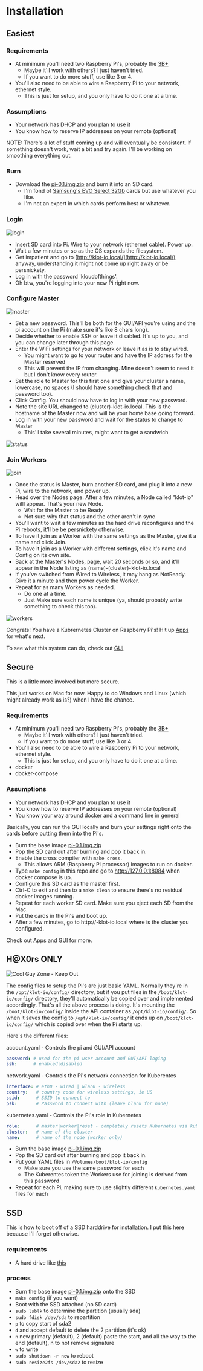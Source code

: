 # Installation

## Easiest

### Requirements

- At minimum you'll need two Raspberry Pi's, probably the [3B+](https://www.raspberrypi.org/products/raspberry-pi-3-model-b-plus/)
  - Maybe it'll work with others?  I just haven't tried.
  - If you want to do more stuff, use like 3 or 4.
- You'll also need to be able to wire a Raspberry Pi to your network, ethernet style.
  - This is just for setup, and you only have to do it one at a time.

### Assumptions

- Your network has DHCP and you plan to use it
- You know how to reserve IP addresses on your remote (optional)

NOTE: There's a lot of stuff coming up and will eventually be consistent. If something doesn't work, wait a bit and try again. I'll be working on smoothing everything out.

### Burn 

- Download the [pi-0.1.img.zip](https://klot-io.sfo2.cdn.digitaloceanspaces.com/pi-0.1.img.zip) and burn it into an SD card. 
  - I'm fond of [Samsung's EVO Select 32Gb](https://www.samsung.com/us/computing/memory-storage/memory-cards/microsdhc-evo-select-memory-card-w--adapter-32gb--2017-model--mb-me32ga-am/) cards but use whatever you like.
  - I'm not an expert in which cards perform best or whatever.

### Login

![login](img/login.png)

- Insert SD card into Pi.  Wire to your network (ethernet cable). Power up.
- Wait a few minutes or so as the OS expands the filesystem. 
- Get impatient and go to [http://klot-io.local/](http://klot-io.local/) anyway, understanding it might not come up right away or be persnickety.
- Log in with the password 'kloudofthings'.
- Oh btw, you're logging into your new Pi right now.

### Configure Master

![master](img/master.png)

- Set a new password. This'll be both for the GUI/API you're using and the pi account on the Pi (make sure it's like 8 chars long).
- Decide whether to enable SSH or leave it disabled.  It's up to you, and you can change later through this page.
- Enter the WiFi settings for your network or leave it as is to stay wired.
  - You might want to go to your router and have the IP address for the Master reserved
  - This will prevent the IP from changing. Mine doesn't seem to need it but I don't know every router.
- Set the role to Master for this first one and give your cluster a name, lowercase, no spaces (I should have something check that and password too). 
- Click Config.  You should now have to log in with your new password.
- Note the site URL changed to (cluster)-klot-io.local. This is the hostname of the Master now and will be your home base going forward.
- Log in with your new password and wait for the status to change to Master
  - This'll take several minutes, might want to get a sandwich

![status](img/status.png)

### Join Workers

![join](img/join.png)

- Once the status is Master, burn another SD card, and plug it into a new Pi, wire to the network, and power up.
- Head over the Nodes page. After a few minutes, a Node called "klot-io" willl appear.  That's your new Node.
  - Wait for the Master to be Ready
  - Not sure why that status and the other aren't in sync
- You'll want to wait a few minutes as the hard drive reconfigures and the Pi reboots, it'll be be persnickety otherwise.
- To have it join as a Worker with the same settings as the Master, give it a name and click Join. 
- To have it join as a Worker with different settings, click it's name and Config on its own site.
- Back at the Master's Nodes, page, wait 20 seconds or so, and it'll appear in the Node listing as (name)-(cluster)-klot-io.local
- If you've switched from Wired to Wireless, it may hang as NotReady.  Give it a minute and then power cycle the Worker.
- Repeat for as many Workers as needed.
  - Do one at a time.
  - Just Make sure each name is unique (ya, should probably write something to check this too).

![workers](img/workers.png)

Congrats!  You have a Kubrernetes Cluster on Raspberry Pi's! Hit up [Apps](Apps.md) for what's next.

To see what this system can do, check out [GUI](GUI.md)

## Secure

This is a little more involved but more secure. 

This just works on Mac for now.  Happy to do Windows and Linux (which might already work as is?) when I have the chance.

### Requirements

- At minimum you'll need two Raspberry Pi's, probably the [3B+](https://www.raspberrypi.org/products/raspberry-pi-3-model-b-plus/)
  - Maybe it'll work with others?  I just haven't tried.
  - If you want to do more stuff, use like 3 or 4.
- You'll also need to be able to wire a Raspberry Pi to your network, ethernet style.
  - This is just for setup, and you only have to do it one at a time.
- docker
- docker-compose

### Assumptions

- Your network has DHCP and you plan to use it
- You know how to reserve IP addresses on your remote (optional)
- You know your way around docker and a command line in general

Basically, you can run the GUI locally and burn your settings right onto the cards before putting them into the Pi's.

- Burn the base image [pi-0.1.img.zip](https://klot-io.sfo2.cdn.digitaloceanspaces.com/pi-0.1.img.zip)
- Pop the SD card out after burning and pop it back in.
- Enable the cross compiler with `make cross`.
  - This allows ARM (Raspberry Pi processor) images to run on docker. 
- Type `make config` in this repo and go to http://127.0.0.1:8084 when docker compose is up.
- Configure this SD card as the master first.
- Ctrl-C to exit and then to a `make clean` to ensure there's no residual docker images running.
- Repeat for each worker SD card. Make sure you eject each SD from the Mac. 
- Put the cards in the Pi's and boot up.  
- After a few minutes, go to http://<cluster>-klot-io.local where <cluster> is the cluster you configured.

Check out [Apps](Apps.md) and [GUI](GUI.md) for more.

## H@X0rs ONLY

![Cool Guy Zone - Keep Out](https://66.media.tumblr.com/e78e21d4fc54414762f10870c3ad28d1/tumblr_n3kwswb9FS1qgoq0ro1_500.png)

The config files to setup the Pi's are just basic YAML. Normally they're in the `/opt/klot-io/config/` directory, but if you put files in the `/boot/klot-io/config/` directory, they'll automatically be copied over and implemented accordingly.  That's all the above process is doing.  It's mounting the `/boot/klot-io/config/` inside the API container as `/opt/klot-io/config/`. So when it saves the config to `/opt/klot-io/config/` it ends up on `/boot/klot-io/config/` which is copied over when the Pi starts up. 

Here's the different files:

account.yaml - Controls the pi and GUI/API account

```yaml
password: # used for the pi user account and GUI/API loging
ssh:      # enabled|disabled
```

network.yaml - Controls the Pi's network connection for Kuberentes

```yaml
interface: # eth0 - wired | wlan0 - wireless
country:   # country code for wireless settings, ie US
ssid:      # SSID to connect to
psk:       # Password to connect with (leave blank for none)
```

kubernetes.yaml - Controls the Pi's role in Kubernetes

```yaml
role:      # master|worker|reset - completely resets Kubernetes via kubeadm reset
cluster:   # name of the cluster
name:      # name of the node (worker only)
```

- Burn the base image [pi-0.1.img.zip](https://klot-io.sfo2.cdn.digitaloceanspaces.com/pi-0.1.img.zip)
- Pop the SD card out after burning and pop it back in.
- Put your YAML files in `/Volumes/boot/klot-io/config`
  - Make sure you use the same password for each
  - The Kuberentes token the Workers use for joining is derived from this password
- Repeat for each Pi, making sure to use slightly different `kubernetes.yaml` files for each

## SSD

This is how to boot off of a SSD harddrive for installation. I put this here because I'll forget otherwise.

### requirements

- A hard drive like [this](https://www.amazon.com/gp/product/B073H552FK/ref=ppx_yo_dt_b_search_asin_title?ie=UTF8&psc=1)

### process

- Burn the base image [pi-0.1.img.zip](https://klot-io.sfo2.cdn.digitaloceanspaces.com/pi-0.1.img.zip) onto the SSD
- `make config` (if you want)
- Boot with the SSD attached (no SD card)
- `sudo lsblk` to determine the partition (usually sda)
- `sudo fdisk /dev/sda` to repartition
- `p` to copy start of sda2
- `d` and accept default to delete the 2 partition (it's ok)
- `n` new primary (default), 2 (default) paste the start, and all the way to the end (default), n to not remove signature
- `w` to write 
- `sudo shutdown -r now` to reboot
- `sudo resize2fs /dev/sda2` to resize